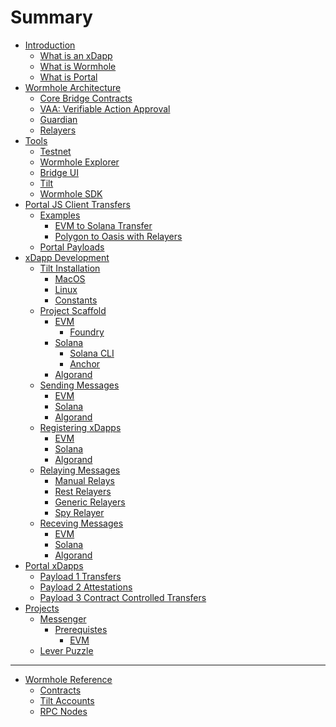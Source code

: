 # Summary

- [Introduction](./introduction/introduction.md)
    - [What is an xDapp](./introduction/xdapp.md)
    - [What is Wormhole](./introduction/wormhole.md)
    - [What is Portal]()
- [Wormhole Architecture]()
    - [Core Bridge Contracts]()
    - [VAA: Verifiable Action Approval]()
    - [Guardian]()
    - [Relayers]()
- [Tools]()
    - [Testnet]()
    - [Wormhole Explorer]()
    - [Bridge UI]()
    - [Tilt]()
    - [Wormhole SDK]()
- [Portal JS Client Transfers]()
    - [Examples]()
        - [EVM to Solana Transfer]()
        - [Polygon to Oasis with Relayers]()
    - [Portal Payloads]()
- [xDapp Development]()
    - [Tilt Installation](./development/tilt/overview.md)
        - [MacOS](./development/tilt/mac.md)
        - [Linux](./development/tilt/linux.md)
        - [Constants](./development/tilt/constants.md)
    - [Project Scaffold](./development/scaffold/overview.md)
        - [EVM]()
            - [Foundry]()
        - [Solana]()
            - [Solana CLI]()
            - [Anchor]()
        - [Algorand]()
    - [Sending Messages](./development/messages/sending/overview.md)
        - [EVM](./development/messages/sending/evm.md)
        - [Solana]()
        - [Algorand]()
    - [Registering xDapps](./development/messages/registration/overview.md)
        - [EVM](./development/messages/registration/evm.md)
        - [Solana]()
        - [Algorand]()
    - [Relaying Messages](./development/messages/relaying/overview.md)
        - [Manual Relays]()
        - [Rest Relayers]()
        - [Generic Relayers]()
        - [Spy Relayer]()
    - [Receving Messages]()
        - [EVM]()
        - [Solana]()
        - [Algorand]()
- [Portal xDapps]()
    - [Payload 1 Transfers]()
    - [Payload 2 Attestations]()
    - [Payload 3 Contract Controlled Transfers]()
- [Projects](./projects/summary.md)
    - [Messenger](./projects/messenger/introduction.md)
        - [Prerequistes]()
            - [EVM]()
    - [Lever Puzzle]()
---
- [Wormhole Reference]()
    - [Contracts]()
    - [Tilt Accounts]()
    - [RPC Nodes]()

